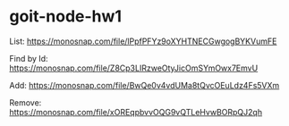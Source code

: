 # goit-node-hw1
List: https://monosnap.com/file/lPpfPFYz9oXYHTNECGwgogBYKVumFE

Find by Id: https://monosnap.com/file/Z8Cp3LIRzweOtyJicOmSYmOwx7EmvU

Add: https://monosnap.com/file/BwQe0v4vdUMa8tQvcOEuLdz4Fs5VXm

Remove: https://monosnap.com/file/xOREqpbvvOQG9vQTLeHvwBORpQJ2qh
